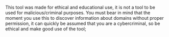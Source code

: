 This tool was made for ethical and educational use, it is not a tool to be used for malicious/criminal purposes. You must bear in mind that the moment you use this to discover information about domains without proper permission, it can quickly be assumed that you are a cybercriminal, so be ethical and make good use of the tool;